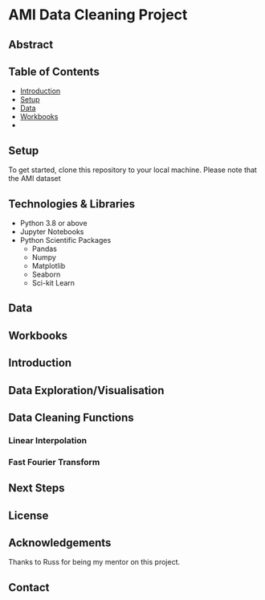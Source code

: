 # AMI Data Cleaning Project

## Abstract

## Table of Contents

- [Introduction](#introduction)
- [Setup](#setup)
- [Data](#data)
- [Workbooks](#workbooks)
- 

## Setup

To get started, clone this repository to your local machine. Please note that the AMI dataset 

## Technologies & Libraries 

- Python 3.8 or above
- Jupyter Notebooks
- Python Scientific Packages
  - Pandas
  - Numpy
  - Matplotlib
  - Seaborn
  - Sci-kit Learn

## Data

## Workbooks

## Introduction

## Data Exploration/Visualisation

## Data Cleaning Functions

### Linear Interpolation

### Fast Fourier Transform

## Next Steps

## License

## Acknowledgements 

Thanks to Russ for being my mentor on this project. 

## Contact

